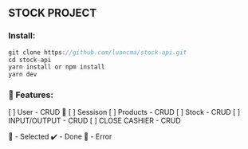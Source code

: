 ## STOCK PROJECT

### Install:

```javascript
git clone https://github.com/luancma/stock-api.git
cd stock-api
yarn install or npm install
yarn dev
```

### 🧾 Features:

[ ] User - CRUD 📌
[ ] Sessison
[ ] Products - CRUD
[ ] Stock - CRUD
[ ] INPUT/OUTPUT - CRUD
[ ] CLOSE CASHIER - CRUD

📌 - Selected
✔️ - Done
🚫 - Error
